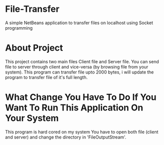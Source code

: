 # File-Transfer
A simple NetBeans application to transfer files on localhost using Socket programming
<br>
<h1>About Project</h1>
  This project contains two main files Client file and Server file.
  You can send file to server through client and vice-versa (by browsing file from your system).
  This program can transfer file upto 2000 bytes, i will update the program to transfer file of it's full length.
<br>
<h1>What Change You Have To Do If You Want To Run This Application On Your System</h1>
  This program is hard cored on my system
  You have to open both file (client and server) and change the directory in 'FileOutputStream'.
  
